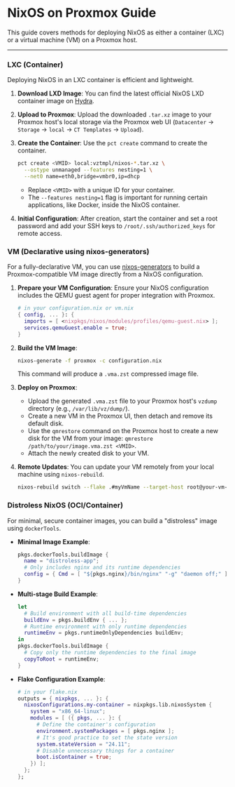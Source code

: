 # NixOS on Proxmox Guide

This guide covers methods for deploying NixOS as either a container (LXC) or a virtual machine (VM) on a Proxmox host.

---

### LXC (Container)

Deploying NixOS in an LXC container is efficient and lightweight.

1. **Download LXD Image**:
    You can find the latest official NixOS LXD container image on [Hydra](https://hydra.nixos.org/job/nixos/release-*/nixos.lxdContainerImage.x86_64-linux/latest).

2. **Upload to Proxmox**:
    Upload the downloaded `.tar.xz` image to your Proxmox host's local storage via the Proxmox web UI (`Datacenter` -> `Storage` -> `local` -> `CT Templates` -> `Upload`).

3. **Create the Container**:
    Use the `pct create` command to create the container.

    ```bash
    pct create <VMID> local:vztmpl/nixos-*.tar.xz \
      --ostype unmanaged --features nesting=1 \
      --net0 name=eth0,bridge=vmbr0,ip=dhcp
    ```

    - Replace `<VMID>` with a unique ID for your container.
    - The `--features nesting=1` flag is important for running certain applications, like Docker, inside the NixOS container.

4. **Initial Configuration**:
    After creation, start the container and set a root password and add your SSH keys to `/root/.ssh/authorized_keys` for remote access.

### VM (Declarative using nixos-generators)

For a fully-declarative VM, you can use [nixos-generators](https://github.com/nix-community/nixos-generators) to build a Proxmox-compatible VM image directly from a NixOS configuration.

1. **Prepare your VM Configuration**:
    Ensure your NixOS configuration includes the QEMU guest agent for proper integration with Proxmox.

    ```nix
    # in your configuration.nix or vm.nix
    { config, ... }: {
      imports = [ <nixpkgs/nixos/modules/profiles/qemu-guest.nix> ];
      services.qemuGuest.enable = true;
    }
    ```

2. **Build the VM Image**:

    ```bash
    nixos-generate -f proxmox -c configuration.nix
    ```

    This command will produce a `.vma.zst` compressed image file.

3. **Deploy on Proxmox**:
    - Upload the generated `.vma.zst` file to your Proxmox host's `vzdump` directory (e.g., `/var/lib/vz/dump/`).
    - Create a new VM in the Proxmox UI, then detach and remove its default disk.
    - Use the `qmrestore` command on the Proxmox host to create a new disk for the VM from your image: `qmrestore /path/to/your/image.vma.zst <VMID>`.
    - Attach the newly created disk to your VM.

4. **Remote Updates**:
    You can update your VM remotely from your local machine using `nixos-rebuild`.

    ```bash
    nixos-rebuild switch --flake .#myVmName --target-host root@your-vm-ip
    ```

### Distroless NixOS (OCI/Container)

For minimal, secure container images, you can build a "distroless" image using `dockerTools`.

- **Minimal Image Example**:

  ```nix
  pkgs.dockerTools.buildImage {
    name = "distroless-app";
    # Only includes nginx and its runtime dependencies
    config = { Cmd = [ "${pkgs.nginx}/bin/nginx" "-g" "daemon off;" ]; };
  }
  ```

- **Multi-stage Build Example**:

  ```nix
  let
    # Build environment with all build-time dependencies
    buildEnv = pkgs.buildEnv { ... };
    # Runtime environment with only runtime dependencies
    runtimeEnv = pkgs.runtimeOnlyDependencies buildEnv;
  in
  pkgs.dockerTools.buildImage {
    # Copy only the runtime dependencies to the final image
    copyToRoot = runtimeEnv;
  }
  ```

- **Flake Configuration Example**:

  ```nix
  # in your flake.nix
  outputs = { nixpkgs, ... }: {
    nixosConfigurations.my-container = nixpkgs.lib.nixosSystem {
      system = "x86_64-linux";
      modules = [ ({ pkgs, ... }: {
        # Define the container's configuration
        environment.systemPackages = [ pkgs.nginx ];
        # It's good practice to set the state version
        system.stateVersion = "24.11";
        # Disable unnecessary things for a container
        boot.isContainer = true;
      }) ];
    };
  };
  ```
